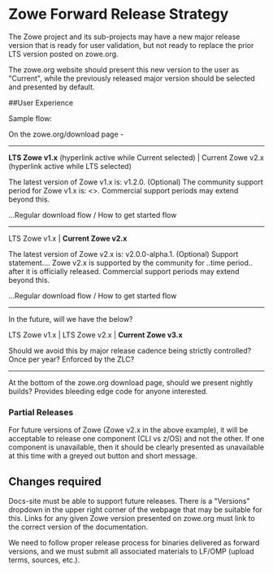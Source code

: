 # Zowe Forward Release Strategy

The Zowe project and its sub-projects may have a new major release version that is ready for user validation, but not ready to replace the prior LTS version posted on zowe.org. 

The zowe.org website should present this new version to the user as "Current", while the previously released major version should be selected and presented by default.

##User Experience

Sample flow:

On the zowe.org/download page -

-----------------------------------------------

 **LTS Zowe v1.x**  (hyperlink active while Current selected)   |  Current Zowe v2.x (hyperlink active while LTS selected)               

 The latest version of Zowe v1.x is: v1.2.0.
 (Optional) The community support period for Zowe v1.x is: <>. Commercial support periods may extend beyond this. 

 ...Regular download flow / How to get started flow

-----------------------------------------------

 LTS Zowe v1.x   |  **Current Zowe v2.x**  

 The latest version of Zowe v2.x is: v2.0.0-alpha.1.
 (Optional) Support statement.... Zowe v2.x is supported by the community for ..time period.. after it is officially released. Commercial support periods may extend beyond this.

 ...Regular download flow / How to get started flow


 -----------------------------------------------

 In the future, will we have the below? 

 LTS Zowe v1.x | LTS Zowe v2.x | **Current Zowe v3.x**

 Should we avoid this by major release cadence being strictly controlled? Once per year? Enforced by the ZLC?


-----------------------------------------------

At the bottom of the zowe.org download page, should we present nightly builds? Provides bleeding edge code for anyone interested.

### Partial Releases

For future versions of Zowe (Zowe v2.x in the above example), it will be acceptable to release one component (CLI vs z/OS) and not the other. If one component is unavailable, then it should be clearly presented as unavailable at this time with a greyed out button and short message.

## Changes required

Docs-site must be able to support future releases. There is a "Versions" dropdown in the upper right corner of the webpage that may be suitable for this. Links for any given Zowe version presented on zowe.org must link to the correct version of the documentation.

We need to follow proper release process for binaries delivered as forward versions, and we must submit all associated materials to LF/OMP (upload terms, sources, etc.).
